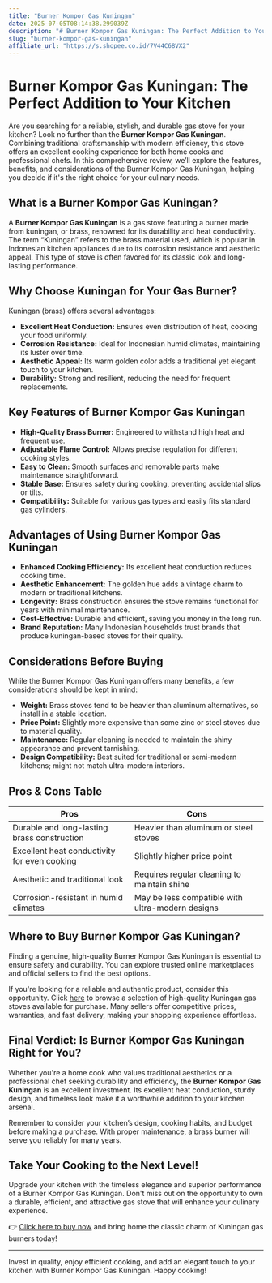 ```yaml
---
title: "Burner Kompor Gas Kuningan"
date: 2025-07-05T08:14:38.299039Z
description: "# Burner Kompor Gas Kuningan: The Perfect Addition to Your Kitchen..."
slug: "burner-kompor-gas-kuningan"
affiliate_url: "https://s.shopee.co.id/7V44C68VX2"
---
```

# Burner Kompor Gas Kuningan: The Perfect Addition to Your Kitchen

Are you searching for a reliable, stylish, and durable gas stove for your kitchen? Look no further than the **Burner Kompor Gas Kuningan**. Combining traditional craftsmanship with modern efficiency, this stove offers an excellent cooking experience for both home cooks and professional chefs. In this comprehensive review, we’ll explore the features, benefits, and considerations of the Burner Kompor Gas Kuningan, helping you decide if it's the right choice for your culinary needs.

## What is a Burner Kompor Gas Kuningan?

A **Burner Kompor Gas Kuningan** is a gas stove featuring a burner made from kuningan, or brass, renowned for its durability and heat conductivity. The term “Kuningan” refers to the brass material used, which is popular in Indonesian kitchen appliances due to its corrosion resistance and aesthetic appeal. This type of stove is often favored for its classic look and long-lasting performance.

## Why Choose Kuningan for Your Gas Burner?

Kuningan (brass) offers several advantages:

- **Excellent Heat Conduction:** Ensures even distribution of heat, cooking your food uniformly.
- **Corrosion Resistance:** Ideal for Indonesian humid climates, maintaining its luster over time.
- **Aesthetic Appeal:** Its warm golden color adds a traditional yet elegant touch to your kitchen.
- **Durability:** Strong and resilient, reducing the need for frequent replacements.

## Key Features of Burner Kompor Gas Kuningan

- **High-Quality Brass Burner:** Engineered to withstand high heat and frequent use.
- **Adjustable Flame Control:** Allows precise regulation for different cooking styles.
- **Easy to Clean:** Smooth surfaces and removable parts make maintenance straightforward.
- **Stable Base:** Ensures safety during cooking, preventing accidental slips or tilts.
- **Compatibility:** Suitable for various gas types and easily fits standard gas cylinders.

## Advantages of Using Burner Kompor Gas Kuningan

- **Enhanced Cooking Efficiency:** Its excellent heat conduction reduces cooking time.
- **Aesthetic Enhancement:** The golden hue adds a vintage charm to modern or traditional kitchens.
- **Longevity:** Brass construction ensures the stove remains functional for years with minimal maintenance.
- **Cost-Effective:** Durable and efficient, saving you money in the long run.
- **Brand Reputation:** Many Indonesian households trust brands that produce kuningan-based stoves for their quality.

## Considerations Before Buying

While the Burner Kompor Gas Kuningan offers many benefits, a few considerations should be kept in mind:

- **Weight:** Brass stoves tend to be heavier than aluminum alternatives, so install in a stable location.
- **Price Point:** Slightly more expensive than some zinc or steel stoves due to material quality.
- **Maintenance:** Regular cleaning is needed to maintain the shiny appearance and prevent tarnishing.
- **Design Compatibility:** Best suited for traditional or semi-modern kitchens; might not match ultra-modern interiors.

## Pros & Cons Table

| Pros                                           | Cons                                                |
|------------------------------------------------|-----------------------------------------------------|
| Durable and long-lasting brass construction  | Heavier than aluminum or steel stoves             |
| Excellent heat conductivity for even cooking| Slightly higher price point                       |
| Aesthetic and traditional look               | Requires regular cleaning to maintain shine     |
| Corrosion-resistant in humid climates       | May be less compatible with ultra-modern designs |

## Where to Buy Burner Kompor Gas Kuningan?

Finding a genuine, high-quality Burner Kompor Gas Kuningan is essential to ensure safety and durability. You can explore trusted online marketplaces and official sellers to find the best options. 

If you're looking for a reliable and authentic product, consider this opportunity. Click [here](https://s.shopee.co.id/7V44C68VX2) to browse a selection of high-quality Kuningan gas stoves available for purchase. Many sellers offer competitive prices, warranties, and fast delivery, making your shopping experience effortless.

## Final Verdict: Is Burner Kompor Gas Kuningan Right for You?

Whether you're a home cook who values traditional aesthetics or a professional chef seeking durability and efficiency, the **Burner Kompor Gas Kuningan** is an excellent investment. Its excellent heat conduction, sturdy design, and timeless look make it a worthwhile addition to your kitchen arsenal.

Remember to consider your kitchen’s design, cooking habits, and budget before making a purchase. With proper maintenance, a brass burner will serve you reliably for many years.

## Take Your Cooking to the Next Level!

Upgrade your kitchen with the timeless elegance and superior performance of a Burner Kompor Gas Kuningan. Don't miss out on the opportunity to own a durable, efficient, and attractive gas stove that will enhance your culinary experience. 

👉 [Click here to buy now](https://s.shopee.co.id/7V44C68VX2) and bring home the classic charm of Kuningan gas burners today!

---

Invest in quality, enjoy efficient cooking, and add an elegant touch to your kitchen with Burner Kompor Gas Kuningan. Happy cooking!